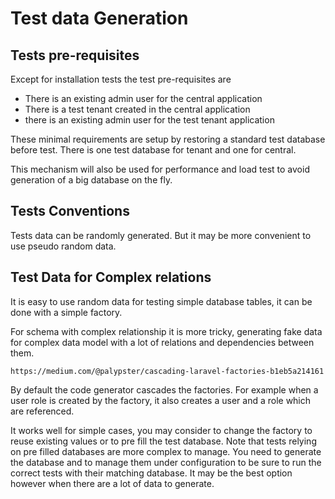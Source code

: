 # Test data Generation

## Tests pre-requisites

Except for installation tests the test pre-requisites are

* There is an existing admin user for the central application
* There is a test tenant created in the central application
* there is an existing admin user for the test tenant application

These minimal requirements are setup by restoring a standard test database before test.
There is one test database for tenant and one for central.

This mechanism will also be used for performance and load test to avoid generation 
of a big database on the fly.

## Tests Conventions

Tests data can be randomly generated. But it may be more convenient to use pseudo random data.

## Test Data for Complex relations

It is easy to use random data for testing simple database tables, it can be done with a simple factory.

For schema with complex relationship it is more tricky, generating fake data for complex data model with a lot of relations and dependencies between them.

    https://medium.com/@palypster/cascading-laravel-factories-b1eb5a214161
    
By default the code generator cascades the factories. For example when a user role is created by the factory, it also creates a user and a role which are referenced.

It works well for simple cases, you may consider to change the factory to reuse existing values or to pre fill the test database. Note that tests relying on pre filled databases are more complex to manage. You need to generate the database and to manage them under configuration to be sure to run the correct tests with their matching database. It may be the best option however when there are a lot of data to generate.





